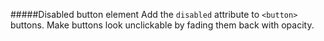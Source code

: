 #####Disabled button element
Add the `disabled` attribute to `<button>` buttons. Make buttons look unclickable by fading them back with opacity.
